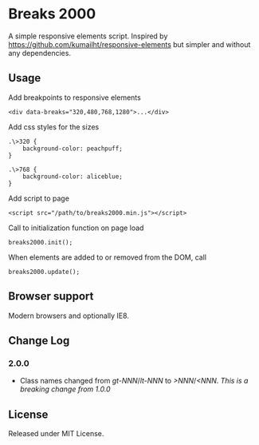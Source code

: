 # Breaks 2000

A simple responsive elements script. Inspired by https://github.com/kumailht/responsive-elements but simpler and without any dependencies.

## Usage

Add breakpoints to responsive elements

    <div data-breaks="320,480,768,1280">...</div>

Add css styles for the sizes

    .\>320 {
    	background-color: peachpuff;
    }

    .\>768 {
    	background-color: aliceblue;
    }

Add script to page

    <script src="/path/to/breaks2000.min.js"></script>

Call to initialization function on page load

    breaks2000.init();

When elements are added to or removed from the DOM, call

    breaks2000.update();

## Browser support

Modern browsers and optionally IE8.

## Change Log

### 2.0.0

* Class names changed from *gt-NNN*/*lt-NNN* to *>NNN*/*<NNN*. *This is a breaking change from 1.0.0*

## License

Released under MIT License.

